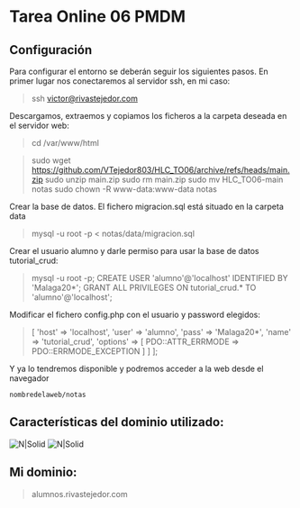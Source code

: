 # Tarea Online 06 PMDM

## Configuración

Para configurar el entorno se deberán seguir los siguientes pasos. En primer lugar nos conectaremos al servidor ssh, en mi caso:

> ssh victor@rivastejedor.com

Descargamos, extraemos y copiamos los ficheros a la carpeta deseada en el servidor web:

> cd /var/www/html

> sudo wget https://github.com/VTejedor803/HLC_TO06/archive/refs/heads/main.zip
> sudo unzip main.zip
> sudo rm main.zip
> sudo mv HLC_TO06-main notas
> sudo chown -R www-data:www-data notas

Crear la base de datos. El fichero migracion.sql está situado en la carpeta data

> mysql -u root -p < notas/data/migracion.sql

Crear el usuario alumno y darle permiso para usar la base de datos tutorial_crud:

> mysql -u root -p;
> CREATE USER 'alumno'@'localhost' IDENTIFIED BY 'Malaga20*';
> GRANT ALL PRIVILEGES ON tutorial_crud.* TO 'alumno'@'localhost';

Modificar el fichero config.php con el usuario y password elegidos:

><?php
>return [
>  'db' => [
>    'host' => 'localhost',
>    'user' => 'alumno',
>    'pass' => 'Malaga20*',
>    'name' => 'tutorial_crud',
>    'options' => [
>        PDO::ATTR_ERRMODE => PDO::ERRMODE_EXCEPTION
>    ]
>  ]
>];

Y ya lo tendremos disponible y podremos acceder a la web desde el navegador

	nombredelaweb/notas


## Características del dominio utilizado:

![N|Solid](https://i.gyazo.com/7ea3729079ecde06a5898da863bf7745.png)
![N|Solid](https://i.gyazo.com/68512af44eb27ac0484b8dc7be6150a4.png)

## Mi dominio:

> alumnos.rivastejedor.com


